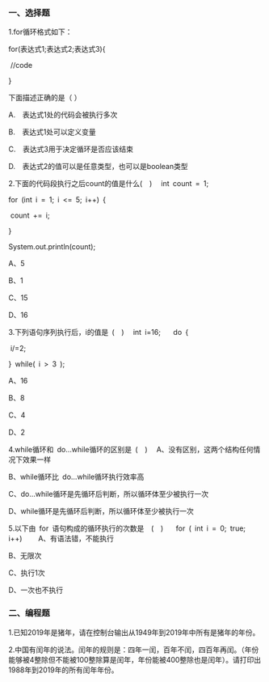 ### 一、选择题

1.for循环格式如下： 

for(表达式1;表达式2;表达式3){  

​	//code 

} 

下面描述正确的是（  ） 

A.  表达式1处的代码会被执行多次  

B.  表达式1处可以定义变量 

C.  表达式3用于决定循环是否应该结束  

D.  表达式2的值可以是任意类型，也可以是boolean类型 

2.下面的代码段执行之后count的值是什么(  )  
int count = 1;  

for (int i = 1; i <= 5; i++) {   

​	count += i;  

}  

System.out.println(count);  

A、5   

B、1   

C、15    

D、16

3.下列语句序列执行后，i的值是 (  )  
int i=16;   
do { 

​		i/=2; 

} while( i > 3 );   

A、16     

B、8     

C、4     

D、2 

4.while循环和 do…while循环的区别是 (  )  
A、没有区别，这两个结构任何情况下效果一样  

B、while循环比 do…while循环执行效率高  

C、do…while循环是先循环后判断，所以循环体至少被执行一次

D、while循环是先循环后判断，所以循环体至少被执行一次   

5.以下由 for 语句构成的循环执行的次数是  (  )   
for ( int i = 0; true; i++)    
A、有语法错，不能执行 

B、无限次  

C、执行1次 

D、一次也不执行 

### 二、编程题

1.已知2019年是猪年，请在控制台输出从1949年到2019年中所有是猪年的年份。



2.中国有闰年的说法。闰年的规则是：四年一闰，百年不闰，四百年再闰。（年份能够被4整除但不能被100整除算是闰年，年份能被400整除也是闰年）。请打印出1988年到2019年的所有闰年年份。





